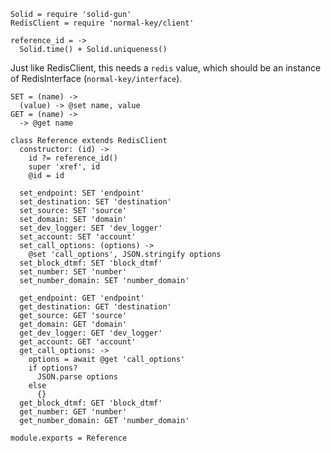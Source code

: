     Solid = require 'solid-gun'
    RedisClient = require 'normal-key/client'

    reference_id = ->
      Solid.time() + Solid.uniqueness()

Just like RedisClient, this needs a `redis` value, which should be an instance of RedisInterface (`normal-key/interface`).

    SET = (name) ->
      (value) -> @set name, value
    GET = (name) ->
      -> @get name

    class Reference extends RedisClient
      constructor: (id) ->
        id ?= reference_id()
        super 'xref', id
        @id = id

      set_endpoint: SET 'endpoint'
      set_destination: SET 'destination'
      set_source: SET 'source'
      set_domain: SET 'domain'
      set_dev_logger: SET 'dev_logger'
      set_account: SET 'account'
      set_call_options: (options) ->
        @set 'call_options', JSON.stringify options
      set_block_dtmf: SET 'block_dtmf'
      set_number: SET 'number'
      set_number_domain: SET 'number_domain'

      get_endpoint: GET 'endpoint'
      get_destination: GET 'destination'
      get_source: GET 'source'
      get_domain: GET 'domain'
      get_dev_logger: GET 'dev_logger'
      get_account: GET 'account'
      get_call_options: ->
        options = await @get 'call_options'
        if options?
          JSON.parse options
        else
          {}
      get_block_dtmf: GET 'block_dtmf'
      get_number: GET 'number'
      get_number_domain: GET 'number_domain'

    module.exports = Reference
